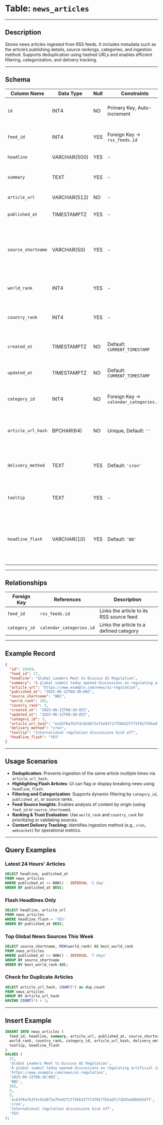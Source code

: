 # Table: `news_articles`

---

## Description

Stores news articles ingested from RSS feeds. It includes metadata such as the article’s publishing details, source rankings, categories, and ingestion method. Supports deduplication using hashed URLs and enables efficient filtering, categorization, and delivery tracking.

---

## Schema

| Column Name        | Data Type    | Null | Constraints                            | Description                                                            |
| ------------------ | ------------ | ---- | -------------------------------------- | ---------------------------------------------------------------------- |
| `id`               | INT4         | NO   | Primary Key, Auto-increment            | Unique identifier for each news article                                |
| `feed_id`          | INT4         | YES  | Foreign Key → `rss_feeds.id`           | Optional reference to the RSS feed source                              |
| `headline`         | VARCHAR(500) | YES  | -                                      | Title of the news article                                              |
| `summary`          | TEXT         | YES  | -                                      | Short summary or excerpt of the article                                |
| `article_url`      | VARCHAR(512) | NO   | -                                      | Full URL of the article                                                |
| `published_at`     | TIMESTAMPTZ  | YES  | -                                      | Original publication timestamp                                         |
| `source_shortname` | VARCHAR(50)  | YES  | -                                      | Short code or abbreviation for the source (e.g., "BBC", "CNN")         |
| `world_rank`       | INT4         | YES  | -                                      | Global rank of the article's source                                    |
| `country_rank`     | INT4         | YES  | -                                      | Country-specific rank of the article's source                          |
| `created_at`       | TIMESTAMPTZ  | NO   | Default: `CURRENT_TIMESTAMP`           | Timestamp when the article was recorded                                |
| `updated_at`       | TIMESTAMPTZ  | NO   | Default: `CURRENT_TIMESTAMP`           | Timestamp of the last update to this record                            |
| `category_id`      | INT4         | NO   | Foreign Key → `calendar_categories.id` | ID of the category the article belongs to                              |
| `article_url_hash` | BPCHAR(64)   | NO   | Unique, Default: `''`                  | SHA256 hash of `article_url` used to prevent duplicates                |
| `delivery_method`  | TEXT         | YES  | Default: `'cron'`                      | Ingestion method (e.g., `cron`, `websocket`, etc.)                     |
| `tooltip`          | TEXT         | YES  | -                                      | Optional tooltip or hover description for UI                           |
| `headline_flash`   | VARCHAR(10)  | YES  | Default: `'NO'`                        | Flag for breaking news or attention-worthy article (`'YES'` or `'NO'`) |

---

## Relationships

| Foreign Key   | References               | Description                              |
| ------------- | ------------------------ | ---------------------------------------- |
| `feed_id`     | `rss_feeds.id`           | Links the article to its RSS source feed |
| `category_id` | `calendar_categories.id` | Links the article to a defined category  |

---

## Example Record

```json
{
  "id": 10429,
  "feed_id": 17,
  "headline": "Global Leaders Meet to Discuss AI Regulation",
  "summary": "A global summit today opened discussions on regulating artificial intelligence...",
  "article_url": "https://www.example.com/news/ai-regulation",
  "published_at": "2025-06-22T08:30:00Z",
  "source_shortname": "BBC",
  "world_rank": 102,
  "country_rank": 5,
  "created_at": "2025-06-22T08:30:05Z",
  "updated_at": "2025-06-22T08:30:05Z",
  "category_id": 3,
  "article_url_hash": "ecb3f8a7b3f4c92d6f1e75e92717f5bb32f7f3f01ffb5ad7cf2b93ad8b645d7f",
  "delivery_method": "cron",
  "tooltip": "International regulation discussions kick off",
  "headline_flash": "YES"
}
```

---

## Usage Scenarios

* **Deduplication**: Prevents ingestion of the same article multiple times via `article_url_hash`.
* **Highlighting Flash Articles**: UI can flag or display breaking news using `headline_flash`.
* **Filtering and Categorization**: Supports dynamic filtering by `category_id`, `published_at`, or source ranks.
* **Feed Source Insights**: Enables analysis of content by origin (using `feed_id` or `source_shortname`).
* **Ranking & Trust Evaluation**: Use `world_rank` and `country_rank` for prioritizing or validating sources.
* **Content Delivery Tracking**: Identifies ingestion method (e.g., `cron`, `websocket`) for operational metrics.

---

## Query Examples

### Latest 24 Hours’ Articles

```sql
SELECT headline, published_at
FROM news_articles
WHERE published_at >= NOW() - INTERVAL '1 day'
ORDER BY published_at DESC;
```

### Flash Headlines Only

```sql
SELECT headline, article_url
FROM news_articles
WHERE headline_flash = 'YES'
ORDER BY published_at DESC;
```

### Top Global News Sources This Week

```sql
SELECT source_shortname, MIN(world_rank) AS best_world_rank
FROM news_articles
WHERE published_at >= NOW() - INTERVAL '7 days'
GROUP BY source_shortname
ORDER BY best_world_rank ASC;
```

### Check for Duplicate Articles

```sql
SELECT article_url_hash, COUNT(*) as dup_count
FROM news_articles
GROUP BY article_url_hash
HAVING COUNT(*) > 1;
```

---

## Insert Example

```sql
INSERT INTO news_articles (
  feed_id, headline, summary, article_url, published_at, source_shortname,
  world_rank, country_rank, category_id, article_url_hash, delivery_method,
  tooltip, headline_flash
)
VALUES (
  17,
  'Global Leaders Meet to Discuss AI Regulation',
  'A global summit today opened discussions on regulating artificial intelligence...',
  'https://www.example.com/news/ai-regulation',
  '2025-06-22T08:30:00Z',
  'BBC',
  102,
  5,
  3,
  'ecb3f8a7b3f4c92d6f1e75e92717f5bb32f7f3f01ffb5ad7cf2b93ad8b645d7f',
  'cron',
  'International regulation discussions kick off',
  'YES'
);
``` 